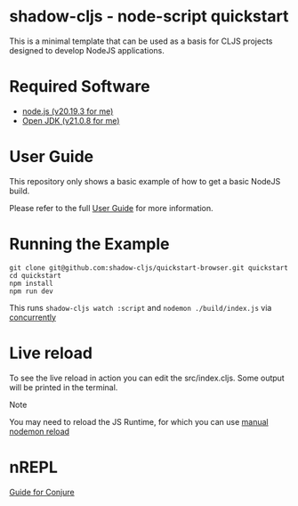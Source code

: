 # shadow-cljs - node-script quickstart

This is a minimal template that can be used as a basis for CLJS projects designed to develop NodeJS applications.

# Required Software

- [node.js (v20.19.3 for me)](https://nodejs.org/en/download)
- [Open JDK (v21.0.8 for me)](https://openjdk.org/projects/jdk/)

# User Guide

This repository only shows a basic example of how to get a basic NodeJS build.

Please refer to the full [User Guide](https://shadow-cljs.github.io/docs/UsersGuide.html) for more information.

# Running the Example

```shell
git clone git@github.com:shadow-cljs/quickstart-browser.git quickstart
cd quickstart
npm install
npm run dev
````

This runs `shadow-cljs watch :script` and `nodemon ./build/index.js` via [concurrently](https://www.npmjs.com/package/concurrently)

# Live reload

To see the live reload in action you can edit the src/index.cljs. Some output will be printed in the terminal.

> [!NOTE]
> You may need to reload the JS Runtime, for which you can use [manual nodemon reload](https://github.com/remy/nodemon#manual-restarting)


# nREPL

[Guide for Conjure](https://github.com/Olical/conjure/wiki/Quick-start:-ClojureScript-(shadow-cljs)#connect-and-select)
